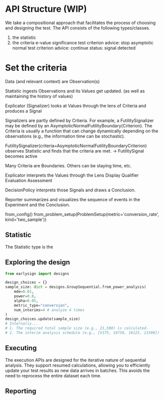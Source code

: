 # API Structure (WIP)

We take a compositional approach that facilitates the process of choosing and designing the test.
The API consists of the following types/classes.

1. the statistic
1. the criteria
    e-value significance test criterion
        advice: stop
    asymptotic normal test criterion
        advice: continue
        status: signal detected

# Set the criteria
Data (and relevant context) are Observation(s)

Statistic ingests Observations and its Values get updated.
(as well as maintaining the history of values)

Explicator (Signalizer) looks at Values through the lens of Criteria and produces a Signal

Signalizers are partly defined by Criteria.
For example, a FutilitySignalizer may be defined by an AsymptoticNormalFutilityBoundary(Criterion).
The Criteria is usually a function that can change dynamically depending on the observations (e.g., the information time can be stochastic).

FutilitySignalizer(criteria=AsymptoticNormalFutilityBoundaryCriterion)
observes Statistic and finds that the criteria are met.
-> FutilitySignal becomes active

Many Criteria are Boundaries. Others can be staying time, etc.

Explicator interprets the Values through the Lens
Display
Qualifier
Evaluation
Assessment

DecisionPolicy interprets those Signals and draws a Conclusion.

Reporter summarizes and visualizes the sequence of events in the Experiment and the Conclusion.

from_config()
from_problem_setup(ProblemSetup(metric='conversion_rate', kind='two_sample'))

## Statistic

The Statistic type is the


## Exploring the design

```python
from earlysign import designs

design_choices = {}
sample_size: dict = designs.GroupSequential.from_power_analysis(
    mde=0.01,
    power=0.8,
    alpha=0.05,
    metric_type="conversion",
    num_interims=4 # analyze 4 times
)
design_choices.update(sample_size)
# Internally...
# 1. The required total sample size (e.g., 21,500) is calculated.
# 2. The interim analysis schedule (e.g., [5375, 10750, 16125, 21500]) is automatically derived.
```

## Executing
The execution APIs are designed for the iterative nature of sequential analysis. They support resumed calculations, allowing you to efficiently update your test results as new data arrives in batches. This avoids the need to reprocess the entire dataset each time.

## Reporting
